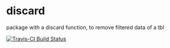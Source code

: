 # discard
package with a discard function, to remove filtered data of a tbl

[![Travis-CI Build Status](https://travis-ci.org/cecilesauder/discard.svg?branch=master)](https://travis-ci.org/cecilesauder/discard)
